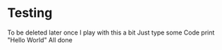 # Testing
To be deleted later once I play with this a bit
Just type some Code
print "Hello World"
All done

